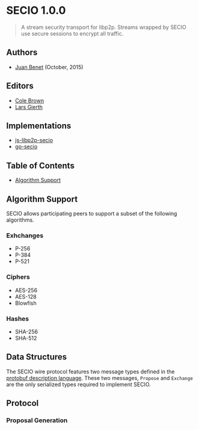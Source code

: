 # SECIO 1.0.0

> A stream security transport for libp2p. Streams wrapped by SECIO use secure
> sessions to encrypt all traffic.

## Authors

- [Juan Benet](https://github.com/jbenet) (October, 2015)

## Editors

- [Cole Brown](https://github.com/bigs)
- [Lars Gierth](https://github.com/lgierth)

## Implementations

- [js-libp2p-secio](https://github.com/libp2p/js-libp2p-secio)
- [go-secio](https://github.com/libp2p/go-libp2p-secio)

## Table of Contents

- [Algorithm Support](#algorithm-support)

## Algorithm Support

SECIO allows participating peers to support a subset of the following
algorithms.

### Exhchanges

- P-256
- P-384
- P-521

### Ciphers

- AES-256
- AES-128
- Blowfish

### Hashes

- SHA-256
- SHA-512

## Data Structures

The SECIO wire protocol features two message types defined in the
[protobuf description language](https://github.com/libp2p/go-libp2p-secio/blob/master/pb/spipe.proto).
These two messages, `Propose` and `Exchange` are the only serialized types
required to implement SECIO.

## Protocol

### Proposal Generation
